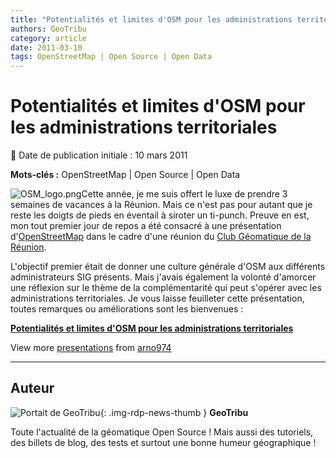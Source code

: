 ```yaml
---
title: "Potentialités et limites d'OSM pour les administrations territoriales"
authors: GeoTribu
category: article
date: 2011-03-10
tags: OpenStreetMap | Open Source | Open Data
---
```


# Potentialités et limites d'OSM pour les administrations territoriales

:calendar: Date de publication initiale : 10 mars 2011

**Mots-clés :** OpenStreetMap | Open Source | Open Data

![OSM_logo.png](https://cdn.geotribu.fr/img/logos-icones/OpenStreetMap/Openstreetmap.png)Cette année, je me suis offert le luxe de prendre 3 semaines de vacances à la Réunion. Mais ce n'est pas pour autant que je reste les doigts de pieds en éventail à siroter un ti-punch. Preuve en est, mon tout premier jour de repos a été consacré à une présentation d'[OpenStreetMap](https://www.openstreetmap.org/) dans le cadre d'une réunion du [Club Géomatique de la Réunion](http://clubgeomatique.agorah.com/clubgeomatique/index.php).

L'objectif premier était de donner une culture générale d'OSM aux différents administrateurs SIG présents. Mais j'avais également la volonté d'amorcer une réflexion sur le thème de la complémentarité qui peut s'opérer avec les administrations territoriales. Je vous laisse feuilleter cette présentation, toutes remarques ou améliorations sont les bienvenues :

**[Potentialités et limites d'OSM pour les administrations territoriales](http://www.slideshare.net/arno974/potentialits-et-limites-dosm-pour-les-administrations-territoriales "Potentialités et limites d'OSM pour les administrations territoriales")**

View more [presentations](http://www.slideshare.net/) from [arno974](http://www.slideshare.net/arno974)

----

## Auteur

![Portait de GeoTribu](https://cdn.geotribu.fr/img/internal/charte/geotribu\_logo\_64x64.png){: .img-rdp-news-thumb }
**GeoTribu**

Toute l'actualité de la géomatique Open Source ! Mais aussi des tutoriels, des billets de blog, des tests et surtout une bonne humeur géographique !
